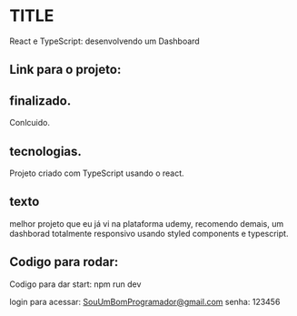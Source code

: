 # TITLE
React e TypeScript: desenvolvendo um Dashboard


## Link para o projeto:

## finalizado.
Conlcuido.
## tecnologias.
Projeto criado com TypeScript usando o react.

## texto
melhor projeto que eu já vi na plataforma udemy, recomendo demais, um dashborad totalmente responsivo usando styled components e typescript.

## Codigo para rodar:
Codigo para dar start: npm run dev


login para acessar: SouUmBomProgramador@gmail.com
senha: 123456